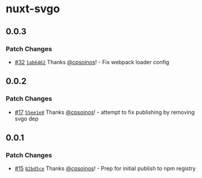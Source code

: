 # nuxt-svgo

## 0.0.3

### Patch Changes

- [#32](https://github.com/cpsoinos/nuxt-svgo/pull/32) [`1ab6462`](https://github.com/cpsoinos/nuxt-svgo/commit/1ab6462a654b711f22a618230bbe91f5ba63df99) Thanks [@cpsoinos](https://github.com/cpsoinos)! - Fix webpack loader config

## 0.0.2

### Patch Changes

- [#17](https://github.com/cpsoinos/nuxt-svgo/pull/17) [`55ee1e8`](https://github.com/cpsoinos/nuxt-svgo/commit/55ee1e8b6d9c626bee7a4cdfa48e20e47e972132) Thanks [@cpsoinos](https://github.com/cpsoinos)! - attempt to fix publishing by removing svgo dep

## 0.0.1

### Patch Changes

- [#15](https://github.com/cpsoinos/nuxt-svgo/pull/15) [`82bd5ce`](https://github.com/cpsoinos/nuxt-svgo/commit/82bd5ce24d9c02c71c975a18196207fbf3c1d58e) Thanks [@cpsoinos](https://github.com/cpsoinos)! - Prep for initial publish to npm registry
